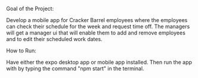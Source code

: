 Goal of the Project:
  
  Develop a mobile app for Cracker Barrel employees where the employees can check their schedule for the week and request time off. The managers will get a manager ui that will enable them to add and remove employees and to edit their scheduled work dates.

How to Run:
  
  Have either the expo desktop app or mobile app installed. Then run the app with by typing the command "npm start" in the terminal.
